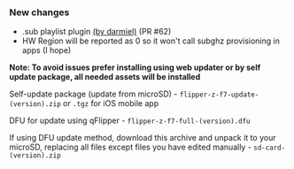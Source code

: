 ### New changes
* .sub playlist plugin [(by darmiel)](https://github.com/darmiel/flipper-playlist) (PR #62)
* HW Region will be reported as 0 so it won't call subghz provisioning in apps (I hope)

**Note: To avoid issues prefer installing using web updater or by self update package, all needed assets will be installed**

Self-update package (update from microSD) - `flipper-z-f7-update-(version).zip` or `.tgz` for iOS mobile app

DFU for update using qFlipper - `flipper-z-f7-full-(version).dfu`

If using DFU update method, download this archive and unpack it to your microSD, replacing all files except files you have edited manually -
`sd-card-(version).zip`

